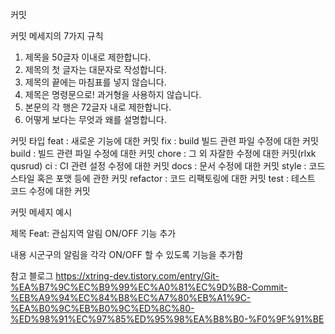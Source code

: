 커밋

커밋 메세지의 7가지 규칙
1. 제목을 50글자 이내로 제한합니다.
3. 제목의 첫 글자는 대문자로 작성합니다.
4. 제목의 끝에는 마침표를 넣지 않습니다.
5. 제목은 명령문으로! 과거형을 사용하지 않습니다.
6. 본문의 각 행은 72글자 내로 제한합니다.
7. 어떻게 보다는 무엇과 왜를 설명합니다.

커밋 타입
feat : 새로운 기능에 대한 커밋
fix : build 빌드 관련 파일 수정에 대한 커밋
build : 빌드 관련 파일 수정에 대한 커밋
chore : 그 외 자잘한 수정에 대한 커밋(rlxk qusrud)
ci : CI 관련 설정 수정에 대한 커밋
docs : 문서 수정에 대한 커밋
style : 코드 스타일 혹은 포맷 등에 관한 커밋
refactor : 코드 리팩토링에 대한 커밋
test : 테스트 코드 수정에 대한 커밋

커밋 메세지 예시

제목 Feat: 관심지역 알림 ON/OFF 기능 추가

내용 시군구의 알림을 각각 ON/OFF 할 수 있도록 기능을 추가함

참고 블로그
https://xtring-dev.tistory.com/entry/Git-%EA%B7%9C%EC%B9%99%EC%A0%81%EC%9D%B8-Commit-%EB%A9%94%EC%84%B8%EC%A7%80%EB%A1%9C-%EA%B0%9C%EB%B0%9C%ED%8C%80-%ED%98%91%EC%97%85%ED%95%98%EA%B8%B0-%F0%9F%91%BE
